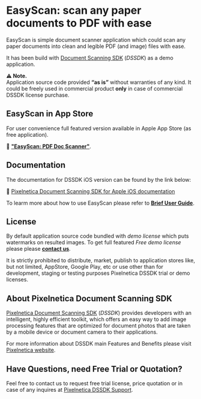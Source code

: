 # EasyScan: scan any paper documents to PDF with ease

EasyScan is simple document scanner application which could scan any paper documents into clean and legible PDF (and image) files with ease.

It has been build with [Document Scanning SDK](https://www.pixelnetica.com/products/document-scanning-sdk/document-scanner-api-features.html "Document Scanning SDK: Main Features and Benefits") (_DSSDK_) as a demo application.

__⚠️ Note.__  
Application source code provided __“as is”__ without warranties of any kind. It could be freely used in commercial product __only__ in case of commercial DSSDK license purchase. 

## EasyScan in App Store
For user convenience full featured version available in Apple App Store (as free application).  

📱 [__"EasyScan: PDF Doc Scanner"__](https://itunes.apple.com/app/easyscan-pdf-doc-scanner/id1460600832).


## Documentation
The documentation for DSSDK iOS version can be found by the link below:

📖 [Pixelnetica Document Scanning SDK for Apple iOS documentation](https://pixelnetica.github.io/Document-Scanning-SDK-Documentation/Apple-iOS/ "Document Scanning SDK for Apple iOS Documentation")

To learm more about how to use EasyScan please refer to [__Brief User Guide__](https://pixelnetica.github.io/Document-Scanning-SDK-Documentation/Apple-iOS/demoapp-guide.html "EasyScan brief Users guide").

## License

By default application source code bundled with _demo license_ which puts watermarks on resulted images. 
To get full featured _Free demo license_ please please [__contact us__](https://www.pixelnetica.com/products/document-scanning-sdk/sdk-support.html "Request information or Free demo DSSDK license").

It is strictly prohibited to distribute, market, publish to application stores like, but not limited, AppStore, Google Play, etc or use other than for development, staging or testing purposes Pixelnetica DSSDK trial or demo licenses.

## About Pixelnetica Document Scanning SDK

[Pixelnetica Document Scanning SDK](https://www.pixelnetica.com/products/document-scanning-sdk/document-scanner-sdk.html "Document Scanning SDK: Overview") (_DSSDK_) provides developers with an intelligent, highly efficient toolkit, which offers an easy way to add image processing features that are optimized for document photos that are taken by a mobile device or document camera to their applications.

For more information about DSSDK main Features and Benefits please visit [Pixelnetica website](https://www.pixelnetica.com/products/document-scanning-sdk/document-scanner-api-features.html "Document Scanning SDK: Main Features and Benefits"). 


## Have Questions, need Free Trial or Quotation?

Feel free to contact us to request free trial license, price quotation or in case of any inquires at [Pixelnetica DSSDK Support](https://www.pixelnetica.com/products/document-scanning-sdk/sdk-support.html "Contact Pixelnetica support for Free trial, Quotation or incase of any questions").
